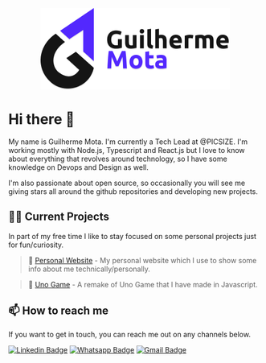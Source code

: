 <p align="center">
	<a href="https://guilherr.me" target="_blank" title="Open my website">
		<img
			src="assets/banner.png"
			alt="Preview image of Guilherme Mota."
		>
	</a>
</p>

# Hi there 👋

My name is Guilherme Mota. I'm currently a Tech Lead at @PICSIZE. I'm working mostly with Node.js, Typescript and React.js but I love to know about everything that revolves around technology, so I have some knowledge on Devops and Design as well.

I'm also passionate about open source, so occasionally you will see me giving stars all around the github repositories and developing new projects.


## 👨‍💻 Current Projects

In part of my free time I like to stay focused on some personal projects just for fun/curiosity.

> 💎 [Personal Website](https://guilherr.me) - My personal website which I use to show some info about me technically/personally.

> 🎴 [Uno Game](https://uno.guilherr.me) - A remake of Uno Game that I have made in Javascript.

## 📫️ How to reach me

If you want to get in touch, you can reach me out on any channels below.

[![Linkedin Badge](https://img.shields.io/badge/-Linkedin-blue?style=flat-square&logo=Linkedin&logoColor=white&link=https://linkedin.guilherr.me)](https://linkedin.guilherr.me)
[![Whatsapp Badge](https://img.shields.io/badge/-Whatsapp-green?style=flat-square&logo=Whatsapp&logoColor=white&link=https://whatsapp.guilherr.me)](https://whatsapp.guilherr.me)
[![Gmail Badge](https://img.shields.io/badge/-Gmail-c14438?style=flat-square&logo=Gmail&logoColor=white&link=https://mail.guilherr.me)](https://mail.guilherr.me)